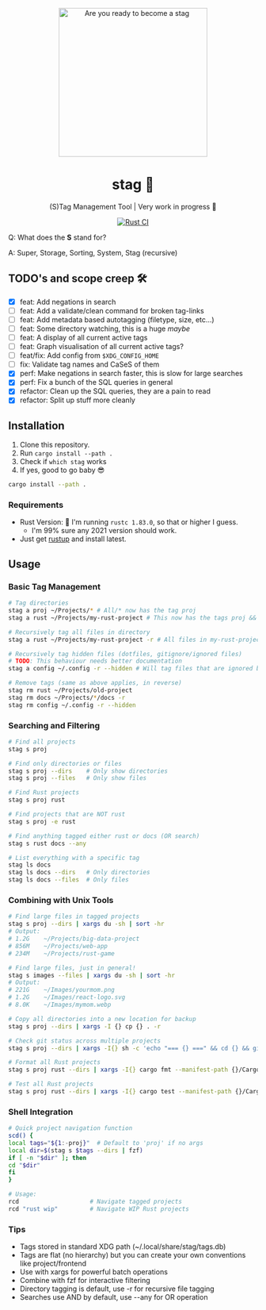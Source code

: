 <p align="center">
    <img width="300" src="https://c.tenor.com/r5c67WCHZZcAAAAC/tenor.gif" alt="Are you ready to become a stag">
    <h1 align="center">stag 🦌</h1>
</p>
<p align="center">
    (S)Tag Management Tool | Very work in progress 🚧
</p>
<p align="center">
    <a href="https://github.com/lnus/stag/actions/workflows/rust.yml">
        <img src="https://github.com/lnus/stag/actions/workflows/rust.yml/badge.svg" alt="Rust CI">
    </a> <!-- look ma, CI! -->
</p>

Q: What does the **S** stand for?

A: Super, Storage, Sorting, System, Stag (recursive)

## TODO's and scope creep 🛠️

- [x] feat: Add negations in search
- [ ] feat: Add a validate/clean command for broken tag-links
- [ ] feat: Add metadata based autotagging (filetype, size, etc...)
- [ ] feat: Some directory watching, this is a huge _maybe_
- [ ] feat: A display of all current active tags
- [ ] feat: Graph visualisation of all current active tags?
- [ ] feat/fix: Add config from `$XDG_CONFIG_HOME`
- [ ] fix: Validate tag names and CaSeS of them
- [x] perf: Make negations in search faster, this is slow for large searches
- [x] perf: Fix a bunch of the SQL queries in general
- [x] refactor: Clean up the SQL queries, they are a pain to read
- [x] refactor: Split up stuff more cleanly

## Installation

1. Clone this repository.
2. Run `cargo install --path .`
3. Check if `which stag` works
4. If yes, good to go baby 😎

```bash
cargo install --path .
```

### Requirements

- Rust Version: 🤔 I'm running `rustc 1.83.0`, so that or higher I guess.
  - I'm 99% sure any 2021 version should work.
- Just get [rustup](https://rustup.rs/) and install latest.

## Usage

### Basic Tag Management

```bash
# Tag directories
stag a proj ~/Projects/* # All/* now has the tag proj
stag a rust ~/Projects/my-rust-project # This now has the tags proj && rust

# Recursively tag all files in directory
stag a rust ~/Projects/my-rust-project -r # All files in my-rust-project now have the tag rust

# Recursively tag hidden files (dotfiles, gitignore/ignored files)
# TODO: This behaviour needs better documentation
stag a config ~/.config -r --hidden # Will tag files that are ignored by default

# Remove tags (same as above applies, in reverse)
stag rm rust ~/Projects/old-project
stag rm docs ~/Projects/*/docs -r
stag rm config ~/.config -r --hidden
```

### Searching and Filtering

```bash
# Find all projects
stag s proj

# Find only directories or files
stag s proj --dirs    # Only show directories
stag s proj --files   # Only show files

# Find Rust projects
stag s proj rust

# Find projects that are NOT rust
stag s proj -e rust

# Find anything tagged either rust or docs (OR search)
stag s rust docs --any

# List everything with a specific tag
stag ls docs
stag ls docs --dirs   # Only directories
stag ls docs --files  # Only files
```

### Combining with Unix Tools

```bash
# Find large files in tagged projects
stag s proj --dirs | xargs du -sh | sort -hr
# Output:
# 1.2G    ~/Projects/big-data-project
# 856M    ~/Projects/web-app
# 234M    ~/Projects/rust-game

# Find large files, just in general!
stag s images --files | xargs du -sh | sort -hr
# Output:
# 221G    ~/Images/yourmom.png
# 1.2G    ~/Images/react-logo.svg
# 8.0K    ~/Images/mymom.webp

# Copy all directories into a new location for backup
stag s proj --dirs | xargs -I {} cp {} . -r

# Check git status across multiple projects
stag s proj --dirs | xargs -I{} sh -c 'echo "=== {} ===" && cd {} && git status'

# Format all Rust projects
stag s proj rust --dirs | xargs -I{} cargo fmt --manifest-path {}/Cargo.toml

# Test all Rust projects
stag s proj rust --dirs | xargs -I{} cargo test --manifest-path {}/Cargo.toml
```

### Shell Integration

```bash
# Quick project navigation function
scd() {
local tags="${1:-proj}"  # Default to 'proj' if no args
local dir=$(stag s $tags --dirs | fzf)
if [ -n "$dir" ]; then
cd "$dir"
fi
}

# Usage:
rcd                    # Navigate tagged projects
rcd "rust wip"         # Navigate WIP Rust projects
```

### Tips

- Tags stored in standard XDG path (~/.local/share/stag/tags.db)
- Tags are flat (no hierarchy) but you can create your own conventions like project/frontend
- Use with xargs for powerful batch operations
- Combine with fzf for interactive filtering
- Directory tagging is default, use -r for recursive file tagging
- Searches use AND by default, use --any for OR operation
